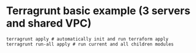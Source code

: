 # Terragrunt basic example (3 servers and shared VPC)
```
terragrunt apply # automatically init and run terraform apply
terragrunt run-all apply # run current and all children modules
```
